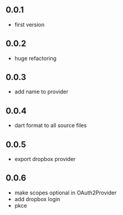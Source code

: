 ## 0.0.1

* first version

## 0.0.2

* huge refactoring

## 0.0.3

* add name to provider

## 0.0.4

* dart format to all source files

## 0.0.5

* export dropbox provider

## 0.0.6

* make scopes optional in OAuth2Provider
* add dropbox login
* pkce